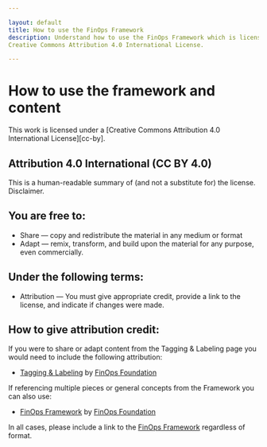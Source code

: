 ```yaml
---

layout: default
title: How to use the FinOps Framework
description: Understand how to use the FinOps Framework which is licensed under a
Creative Commons Attribution 4.0 International License.

---
```


# How to use the framework and content

This work is licensed under a
[Creative Commons Attribution 4.0 International License][cc-by].

## Attribution 4.0 International (CC BY 4.0)

This is a human-readable summary of (and not a substitute for) the license. Disclaimer.

## You are free to:
- Share — copy and redistribute the material in any medium or format
- Adapt — remix, transform, and build upon the material for any purpose, even commercially.

## Under the following terms:
- Attribution — You must give appropriate credit, provide a link to the license, and indicate if changes were made.  

## How to give attribution credit:
If you were to share or adapt content from the Tagging & Labeling page you would need to include the following attribution:

- [Tagging & Labeling](https://framework.finops.org/framework/functions/tagging-labeling/) by [FinOps Foundation](https://finops.org")

If referencing multiple pieces or general concepts from the Framework you can also use:

- [FinOps Framework](https://framework.finops.org/) by [FinOps Foundation](https://finops.org")

In all cases, please include a link to the [FinOps Framework](https://framework.finops.org/) regardless of format.
